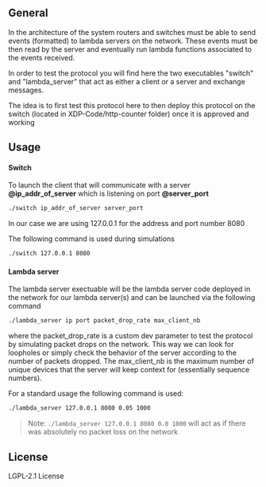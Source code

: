 ## General
In the architecture of the system routers and switches must be able to send events (formatted) to lambda servers on the network. These events must be then read by the server and eventually run lambda functions associated to the events received. 

In order to test the protocol you will find here the two executables "switch" and "lambda_server" that act as either a client or a server and exchange messages.

The idea is to first test this protocol here to then deploy this protocol on the switch (located in XDP-Code/http-counter folder) once it is approved and working

## Usage 

#### Switch

To launch the client that will communicate with a server **@ip\_addr\_of\_server** which is listening on port **@server_port**
```sh
./switch ip_addr_of_server server_port 
```
In our case we are using 127.0.0.1 for the address and port number 8080

The following command is used during simulations

```sh
./switch 127.0.0.1 8080
```

#### Lambda server

The lambda server exectuable will be the lambda server code deployed in the network for our lambda server(s) and can be launched via the following command 


```sh
./lambda_server ip port packet_drop_rate max_client_nb
```

where the packet\_drop\_rate is a custom dev parameter to test the protocol by simulating packet drops on the network. This way we can look for loopholes or simply check the behavior of the server according to the number of packets dropped.
The max\_client\_nb is the maximum number of unique devices that the server will keep context for (essentially sequence numbers).

For a standard usage the following command is used:

```sh
./lambda_server 127.0.0.1 8080 0.05 1000
```

> Note: `./lambda_server 127.0.0.1 8080 0.0 1000` will act as if there was absolutely no packet loss on the network 


## License

LGPL-2.1 License 

[//]: # 
